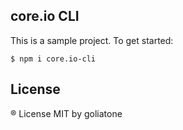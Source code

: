 ## core.io CLI

This is a sample project. To get started:

```
$ npm i core.io-cli
```

## License
® License MIT by goliatone
